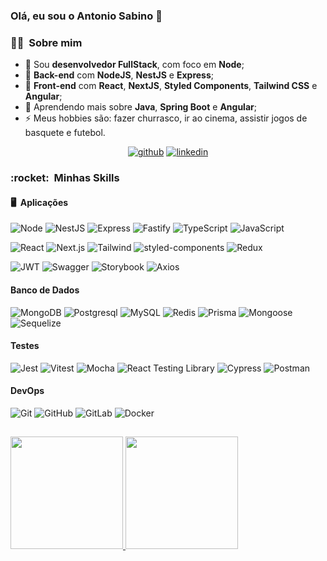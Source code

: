 ### Olá, eu sou o Antonio Sabino 👋

<h3> 🧙‍♂️ &nbsp;Sobre mim </h3>

- 🔭 Sou **desenvolvedor FullStack**, com foco em **Node**;
- 💼 **Back-end** com **NodeJS**, **NestJS** e **Express**;
- 💼 **Front-end** com **React**, **NextJS**, **Styled Components**, **Tailwind CSS** e **Angular**;
- 🌱 Aprendendo mais sobre **Java**, **Spring Boot** e **Angular**;
- ⚡ Meus hobbies são: fazer churrasco, ir ao cinema, assistir jogos de basquete e futebol.

<p align="center">
	<a href="https://github.com/AntonioSabino"><img alt="github" src="https://img.shields.io/badge/GitHub-100000?style=for-the-badge&logo=github&logoColor=white"/></a>
	<a href="https://www.linkedin.com/in/antoniosabinojr/"><img alt="linkedin" src="https://img.shields.io/badge/LinkedIn-0077B5?style=for-the-badge&logo=linkedin&logoColor=white"/></a>
</p>

<h3> :rocket: &nbsp;Minhas Skills </h3>

<h4> 🖥️ &nbsp;Aplicações</h4>

![Node](https://img.shields.io/badge/node.js-0D1117?style=for-the-badge&logo=node.js&logoColor=339933)
![NestJS](https://img.shields.io/badge/nestjs-0D1117?style=for-the-badge&logo=nestjs&logoColor=E0234E)
![Express](https://img.shields.io/badge/express-0D1117?style=for-the-badge&logo=express&logoColor=FFFFFF)
![Fastify](https://img.shields.io/badge/fastify-0D1117?style=for-the-badge&logo=fastify&logoColor=FFFFFF)
![TypeScript](https://img.shields.io/badge/typescript-0D1117?style=for-the-badge&logo=typescript&logoColor=3178C6)
![JavaScript](https://img.shields.io/badge/javascript-0D1117?style=for-the-badge&logo=javascript&logoColor=F7DF1E)

![React](https://img.shields.io/badge/react-0D1117?style=for-the-badge&logo=react&logoColor=61DAFB)
![Next.js](https://img.shields.io/badge/next.js-0D1117?style=for-the-badge&logo=next.js&logoColor=FFFFFF)
![Tailwind](https://img.shields.io/badge/tailwind-0D1117?style=for-the-badge&logo=tailwindcss&logoColor=06B6D4)
![styled-components](https://img.shields.io/badge/styledcomponents-0D1117?style=for-the-badge&logo=styled-components&logoColor=DB7093)
![Redux](https://img.shields.io/badge/redux-0D1117?style=for-the-badge&logo=redux&logoColor=764ABC)

![JWT](https://img.shields.io/badge/jwt-0D1117?style=for-the-badge&logo=jsonwebtokens&logoColor=FFFFFF)
![Swagger](https://img.shields.io/badge/swagger-0D1117?style=for-the-badge&logo=swagger&logoColor=85EA2D)
![Storybook](https://img.shields.io/badge/storybook-0D1117?style=for-the-badge&logo=storybook&logoColor=#FF4785)
![Axios](https://img.shields.io/badge/axios-0D1117?style=for-the-badge&logo=axios&logoColor=5A29E4)

<h4>Banco de Dados</h4>

![MongoDB](https://img.shields.io/badge/mongodb-0D1117?style=for-the-badge&logo=mongodb&logoColor=47A248)
![Postgresql](https://img.shields.io/badge/postgresql-0D1117?style=for-the-badge&logo=postgresql&logoColor=4169E1)
![MySQL](https://img.shields.io/badge/mysql-0D1117?style=for-the-badge&logo=mysql&logoColor=4479A1)
![Redis](https://img.shields.io/badge/redis-0D1117?style=for-the-badge&logo=redis&logoColor=DC382D)
![Prisma](https://img.shields.io/badge/prisma-0D1117?style=for-the-badge&logo=prisma&logoColor=2D3748)
![Mongoose](https://img.shields.io/badge/mongoose-0D1117?style=for-the-badge&logo=mongoose&logoColor=880000)
![Sequelize](https://img.shields.io/badge/sequelize-0D1117?style=for-the-badge&logo=sequelize&logoColor=52B0E7)

<h4>Testes</h4>

![Jest](https://img.shields.io/badge/jest-0D1117?style=for-the-badge&logo=jest&logoColor=C21325)
![Vitest](https://img.shields.io/badge/vitest-0D1117?style=for-the-badge&logo=vitest&logoColor=6E9F18)
![Mocha](https://img.shields.io/badge/mocha-0D1117?style=for-the-badge&logo=mocha&logoColor=8D6748)
![React Testing Library](https://img.shields.io/badge/testinglibrary-0D1117?style=for-the-badge&logo=testinglibrary&logoColor=E33332)
![Cypress](https://img.shields.io/badge/cypress-0D1117?style=for-the-badge&logo=cypress&logoColor=A3E7CB)
![Postman](https://img.shields.io/badge/postman-0D1117?style=for-the-badge&logo=postman&logoColor=FF6C37)

<h4>DevOps</h4>

![Git](https://img.shields.io/badge/git-0D1117?style=for-the-badge&logo=git&logoColor=F05032)
![GitHub](https://img.shields.io/badge/github-0D1117?style=for-the-badge&logo=github&logoColor=FFFFFF)
![GitLab](https://img.shields.io/badge/gitlab-0D1117?style=for-the-badge&logo=gitlab&logoColor=FC6D26)
![Docker](https://img.shields.io/badge/docker-0D1117?style=for-the-badge&logo=docker&logoColor=2496ED)

##
<p align="left">
<a href="https://github.com/AntonioSabino">
  <img height="180em" src="https://github-readme-stats-eight-theta.vercel.app/api?username=AntonioSabino&show_icons=true&theme=holi&include_all_commits=true&count_private=true"/>
  <img height="180em" src="https://github-readme-stats-eight-theta.vercel.app/api/top-langs/?username=AntonioSabino&layout=compact&langs_count=8&theme=holi"/>
</a>
</p>
